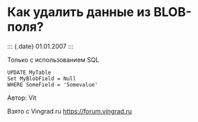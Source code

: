 Как удалить данные из BLOB-поля?
================================

::: {.date}
01.01.2007
:::

Только с использованием SQL

    UPDATE MyTable
    Set MyBlobField = Null
    WHERE SomeField = 'Somevalue'

Автор: Vit

Взято с Vingrad.ru <https://forum.vingrad.ru>

